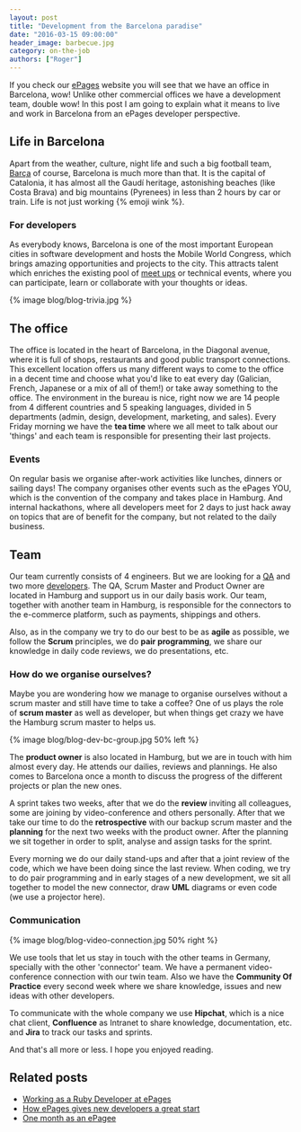 ```yaml
---
layout: post
title: "Development from the Barcelona paradise"
date: "2016-03-15 09:00:00"
header_image: barbecue.jpg
category: on-the-job
authors: ["Roger"]
---
```


If you check our [ePages](http://www.epages.com) website you will see that we have an office in Barcelona, wow!
Unlike other commercial offices we have a development team, double wow!
In this post I am going to explain what it means to live and work in Barcelona from an ePages developer perspective.

## Life in Barcelona

Apart from the weather, culture, night life and such a big football team, [Barça](http://fcbarcelona.com) of course, Barcelona is much more than that.
It is the capital of Catalonia, it has almost all the Gaudí heritage, astonishing beaches (like Costa Brava) and big mountains (Pyrenees) in less than 2 hours by car or train.
Life is not just working {% emoji wink %}.

### For developers

As everybody knows, Barcelona is one of the most important European cities in software development and hosts the Mobile World Congress, which brings amazing opportunities and projects to the city. This attracts talent which enriches the existing pool of [meet ups](http://www.meetup.com/cities/es/barcelona/) or technical events, where you can participate, learn or collaborate with your thoughts or ideas.

{% image blog/blog-trivia.jpg %}

## The office

The office is located in the heart of Barcelona, in the Diagonal avenue, where it is full of shops, restaurants and good public transport connections.
This excellent location offers us many different ways to come to the office in a decent time and choose what you'd like to eat every day (Galician, French, Japanese or a mix of all of them!) or take away something to the office.
The environment in the bureau is nice, right now we are 14 people from 4 different countries and 5 speaking languages, divided in 5 departments (admin, design, development, marketing, and sales).
Every Friday morning we have the **tea time** where we all meet to talk about our 'things' and each team is responsible for presenting their last projects.

### Events

On regular basis we organise after-work activities like lunches, dinners or sailing days!
The company organises other events such as the ePages YOU, which is the convention of the company and takes place in Hamburg.
And internal hackathons, where all developers meet for 2 days to just hack away on topics that are of benefit for the company, but not related to the daily business.

## Team

Our team currently consists of 4 engineers. But we are looking for a [QA](http://www.epages.com/en/career/jobs/QA_BCN-HH.php) and two more [developers](http://www.epages.com/en/career/jobs/software-developer.php).
The QA, Scrum Master and Product Owner are located in Hamburg and support us in our daily basis work.
Our team, together with another team in Hamburg, is responsible for the connectors to the e-commerce platform, such as payments, shippings and others.

Also, as in the company we try to do our best to be as **agile** as possible, we follow the **Scrum** principles, we do **pair programming**, we share our knowledge in daily code reviews, we do presentations, etc.

### How do we organise ourselves?

Maybe you are wondering how we manage to organise ourselves without a scrum master and still have time to take a coffee?
One of us plays the role of **scrum master** as well as developer, but when things get crazy we have the Hamburg scrum master to helps us.

{% image blog/blog-dev-bc-group.jpg 50% left %}

The **product owner** is also located in Hamburg, but we are in touch with him almost every day. He attends our dailies, reviews and plannings.
He also comes to Barcelona once a month to discuss the progress of the different projects or plan the new ones.

A sprint takes two weeks, after that we do the **review** inviting all colleagues, some are joining by video-conference and others personally.
After that we take our time to do the **retrospective** with our backup scrum master and the **planning** for the next two weeks with the product owner.
After the planning we sit together in order to split, analyse and assign tasks for the sprint.

Every morning we do our daily stand-ups and after that a joint review of the code, which we have been doing since the last review.
When coding, we try to do pair programming and in early stages of a new development, we sit all together to model the new connector, draw **UML** diagrams or even code (we use a projector here).

### Communication

{% image blog/blog-video-connection.jpg 50% right %}

We use tools that let us stay in touch with the other teams in Germany, specially with the other 'connector' team.
We have a permanent video-conference connection with our twin team.
Also we have the **Community Of Practice** every second week where we share knowledge, issues and new ideas with other developers.

To communicate with the whole company we use **Hipchat**, which is a nice chat client, **Confluence** as Intranet to share knowledge, documentation, etc. and **Jira** to track our tasks and sprints.

And that's all more or less. I hope you enjoyed reading.

## Related posts

* [Working as a Ruby Developer at ePages](https://developer.epages.com/blog/2016/02/04/working-as-a-ruby-developer-at-epages.html)
* [How ePages gives new developers a great start](https://developer.epages.com/blog/2015/07/07/how-epages-gives-new-developers-a-great-start.html)
* [One month as an ePagee](https://developer.epages.com/blog/2015/08/11/one-month-as-an-epagee.html)
